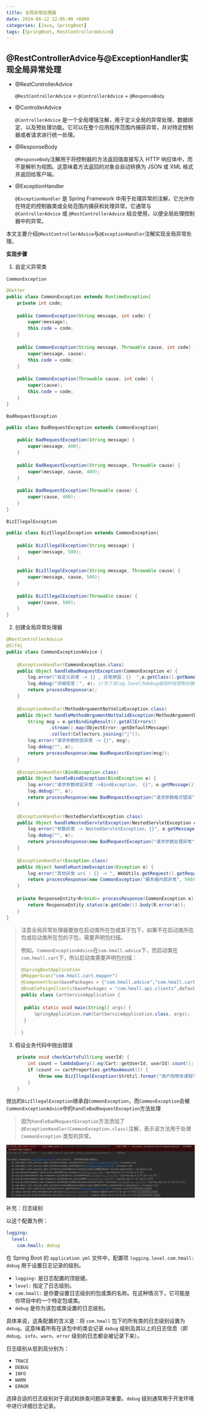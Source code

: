 ```yaml
---
title: 全局异常处理器
date: 2024-08-12 22:05:00 +0800
categories: [Java, SpringBoot]
tags: [SpringBoot, RestControllerAdvice]
---
```

## @RestControllerAdvice与@ExceptionHandler实现全局异常处理

- @RestControllerAdvice

  `@RestControllerAdvice` = `@ControllerAdvice` + `@ResponseBody`

- @ControllerAdvice

  `@ControllerAdvice` 是一个全局增强注解，用于定义全局的异常处理、数据绑定、以及预处理功能。它可以在整个应用程序范围内捕获异常，并对特定控制器或者请求进行统一处理。

- @ResponseBody

  `@ResponseBody`注解用于将控制器的方法返回值直接写入 HTTP 响应体中，而不是解析为视图。这意味着方法返回的对象会自动转换为 JSON 或 XML 格式并返回给客户端。

- @ExceptionHandler

  `@ExceptionHandler` 是 Spring Framework 中用于处理异常的注解，它允许你在特定的控制器类或全局范围内捕获和处理异常。它通常与 `@ControllerAdvice` 或 `@RestControllerAdvice` 结合使用，以便全局处理控制器中的异常。

本文主要介绍`@RestControllerAdvice`与`@ExceptionHandler`注解实现全局异常处理。

**实现步骤**

1. 自定义异常类

`CommonException`

```java
@Getter
public class CommonException extends RuntimeException{
    private int code;

    public CommonException(String message, int code) {
        super(message);
        this.code = code;
    }

    public CommonException(String message, Throwable cause, int code) {
        super(message, cause);
        this.code = code;
    }

    public CommonException(Throwable cause, int code) {
        super(cause);
        this.code = code;
    }
}
```

`BadRequestException`

```java
public class BadRequestException extends CommonException{

    public BadRequestException(String message) {
        super(message, 400);
    }

    public BadRequestException(String message, Throwable cause) {
        super(message, cause, 400);
    }

    public BadRequestException(Throwable cause) {
        super(cause, 400);
    }
}
```

`BizIllegalException`

```java
public class BizIllegalException extends CommonException{

    public BizIllegalException(String message) {
        super(message, 500);
    }

    public BizIllegalException(String message, Throwable cause) {
        super(message, cause, 500);
    }

    public BizIllegalException(Throwable cause) {
        super(cause, 500);
    }
}
```

2. 创建全局异常处理器

```java
@RestControllerAdvice
@Slf4j
public class CommonExceptionAdvice {

    @ExceptionHandler(CommonException.class)
    public Object handleBadRequestException(CommonException e) {
        log.error("自定义异常 -> {} , 异常原因：{}  ",e.getClass().getName(), e.getMessage());
        log.debug("详细信息：", e); //为了当log.level为debug级别时在控制台输出堆栈详细信息。
        return processResponse(e);
    }

    @ExceptionHandler(MethodArgumentNotValidException.class)
    public Object handleMethodArgumentNotValidException(MethodArgumentNotValidException e) {
        String msg = e.getBindingResult().getAllErrors()
                .stream().map(ObjectError::getDefaultMessage)
                .collect(Collectors.joining("|"));
        log.error("请求参数校验异常 -> {}", msg);
        log.debug("", e);
        return processResponse(new BadRequestException(msg));
    }

    @ExceptionHandler(BindException.class)
    public Object handleBindException(BindException e) {
        log.error("请求参数绑定异常 ->BindException， {}", e.getMessage());
        log.debug("", e);
        return processResponse(new BadRequestException("请求参数格式错误"));
    }

    @ExceptionHandler(NestedServletException.class)
    public Object handleNestedServletException(NestedServletException e) {
        log.error("参数异常 -> NestedServletException，{}", e.getMessage());
        log.debug("", e);
        return processResponse(new BadRequestException("请求参数处理异常"));
    }

    @ExceptionHandler(Exception.class)
    public Object handleRuntimeException(Exception e) {
        log.error("其他异常 uri : {} -> ", WebUtils.getRequest().getRequestURI(), e);
        return processResponse(new CommonException("服务器内部异常", 500));
    }

    private ResponseEntity<R<Void>> processResponse(CommonException e){
        return ResponseEntity.status(e.getCode()).body(R.error(e));
    }
}
```

> 注意全局异常处理器要放在启动类所在包或其子包下，如果不在启动类所在包或启动类所在包的子包，需要声明包扫描。
>
> 例如，`CommonExceptionAdvice`在`com.hmall.advice`下，而启动类在`com.hmall.cart`下，所以启动类需要声明包扫描：
>
> ```java
> @SpringBootApplication
> @MapperScan("com.hmall.cart.mapper")
> @ComponentScan(basePackages = {"com.hmall.advice","com.hmall.cart"})//声明包扫描
> @EnableFeignClients(basePackages = "com.hmall.api.clients",defaultConfiguration = DefaultFeignConfig.class)
> public class CartServiceApplication {
> 
>  public static void main(String[] args) {
>      SpringApplication.run(CartServiceApplication.class, args);
>  }
> 
> }
> ```

3. 假设业务代码中抛出错误

```java
    private void checkCartsFull(Long userId) {
        int count = lambdaQuery().eq(Cart::getUserId, userId).count();
        if (count >= cartProperties.getMaxAmount()) {
            throw new BizIllegalException(StrUtil.format("用户购物车课程不能超过{}", cartProperties.getMaxAmount()));
        }
    }
```

抛出的`BizIllegalException`继承自`CommonException`，而`CommonException`会被`CommonExceptionAdvice`中的`handleBadRequestException`方法处理

> 因为`handleBadRequestException`方法添加了`@ExceptionHandler(CommonException.class)`注解，表示该方法用于处理 `CommonException` 类型的异常。

![image-20240812215923052](/assets/@ControllerAdvice实现全局异常处理.assets/image-20240812215923052.png)



补充：日志级别

以这个配置为例：

```yaml
logging:
  level:
    com.hmall: debug
```

在 Spring Boot 的 `application.yml` 文件中，配置项 `logging.level.com.hmall: debug` 用于设置日志记录的级别。

- `logging:` 是日志配置的顶层键。
- `level:` 指定了日志级别。
- `com.hmall:` 是你要设置日志级别的包或类的名称。在这种情况下，它可能是你项目中的一个特定包或类。
- `debug` 是你为该包或类设置的日志级别。

具体来说，这条配置的含义是：将 `com.hmall` 包下的所有类的日志级别设置为 `debug`。这意味着所有在该包中的类会记录 `debug` 级别及其以上的日志信息（即 `debug`、`info`、`warn`、`error` 级别的日志都会被记录下来）。

日志级别从低到高分别为：

- `TRACE`
- `DEBUG`
- `INFO`
- `WARN`
- `ERROR`

选择合适的日志级别对于调试和排查问题非常重要。`debug` 级别通常用于开发环境中进行详细日志记录。